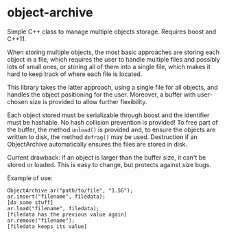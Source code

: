 object-archive
==============

Simple C++ class to manage multiple objects storage. Requires boost and C++11.

When storing multiple objects, the most basic approaches are storing each object
in a file, which requires the user to handle multiple files and possibly lots of
small ones, or storing all of them into a single file, which makes it hard to
keep track of where each file is located.

This library takes the latter approach, using a single file for all objects, and
handles the object positioning for the user. Moreover, a buffer with user-chosen
size is provided to allow further flexibility.

Each object stored must be serializable through boost and the identifier must be
hashable. No hash collision prevention is provided! To free part of the buffer,
the method `unload()` is provided and, to ensure the objects are written to
disk, the method `defrag()` may be used. Destruction if an ObjectArchive
automatically ensures the files are stored in disk.

Current drawback: if an object is larger than the buffer size, it can't be
stored or loaded. This is easy to change, but protects against size bugs.

Example of use:
```
ObjectArchive ar("path/to/file", "1.5G");
ar.insert("filename", filedata);
[do some stuff]
ar.load("filename", filedata);
[filedata has the previous value again]
ar.remove("filename");
[filedata keeps its value]
```
